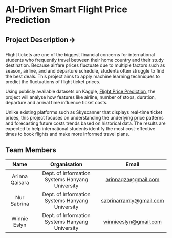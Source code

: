 # AI-Driven Smart Flight Price Prediction

## Project Description ✈️ 

Flight tickets are one of the biggest financial concerns for international students who frequently travel between their home country and their study destination. Because airfare prices fluctuate due to multiple factors such as season, airline, and and departure schedule, students often struggle to find the best deals. This project aims to apply machine learning techniques to predict the fluctuations of flight ticket prices.

Using publicly available datasets on Kaggle, [Flight Price Prediction](https://www.kaggle.com/datasets/shubhambathwal/flight-price-prediction), the project will analyse how features like airline, number of stops, duration, departure and arrival time influence ticket costs. 

Unlike existing platforms such as Skyscanner that displays real-time ticket prices, this project focuses on understanding the underlying price patterns and forecasting future costs trends based on historical data. The results are expected to help international students identify the most cost-effective times to book flights and make more informed travel plans.

## Team Members

| Name | Organisation | Email |
| :----: | :------: | :----: |
| Arinna Qaisara | Dept. of Information Systems Hanyang University | arinnaqza@gmail.com |
| Nur Sabrina | Dept. of Information Systems Hanyang University | sabrinarramly@gmail.com |
| Winnie Eslyn | Dept. of Information Systems Hanyang University | winnieeslyn@gmail.com |
